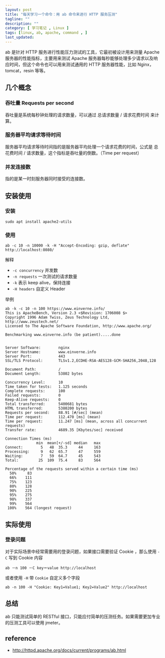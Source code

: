 ```yaml
---
layout: post
title: "每天学习一个命令：用 ab 命令来进行 HTTP 服务压测"
tagline: ""
description: ""
category: [ 学习笔记 , Linux ]
tags: [linux, ab, apache, command , ]
last_updated:
---
```


ab 是针对 HTTP 服务进行性能压力测试的工具，它最初被设计用来测量 Apache 服务器的性能指标，主要用来测试 Apache 服务器每秒能够处理多少请求以及响应时间，但这个命令也可以用来测试通用的 HTTP 服务器性能，比如 Nginx，tomcat，resin 等等。

## 几个概念

### 吞吐量 Requests per second
吞吐量是系统每秒钟处理的请求数量，可以通过 总请求数量 / 请求花费时间 来计算。

### 服务器平均请求等待时间
服务器平均请求等待时间指的是服务器平均处理一个请求花费的时间，公式是 总花费时间 / 请求数量，这个指标是吞吐量的倒数。（Time per request）

### 并发连接数
指的是某一时刻服务器同时接受的连接数。

## 安装使用

### 安装

    sudo apt install apache2-utils

### 使用

    ab -c 10 -n 10000 -k -H "Accept-Encoding: gzip, deflate" http://localhost:8080/

解释

- `-c concurrency` 并发数
- `-n requests` 一次测试的请求数量
- `-k` 表示 keep alive，保持连接
- `-H headers` 自定义 Header

举例


    ab -k -c 10 -n 100 https://www.einverne.info/
    This is ApacheBench, Version 2.3 <$Revision: 1706008 $>
    Copyright 1996 Adam Twiss, Zeus Technology Ltd, http://www.zeustech.net/
    Licensed to The Apache Software Foundation, http://www.apache.org/

    Benchmarking www.einverne.info (be patient).....done


    Server Software:        nginx
    Server Hostname:        www.einverne.info
    Server Port:            443
    SSL/TLS Protocol:       TLSv1.2,ECDHE-RSA-AES128-GCM-SHA256,2048,128

    Document Path:          /
    Document Length:        53802 bytes

    Concurrency Level:      10
    Time taken for tests:   1.125 seconds
    Complete requests:      100
    Failed requests:        0
    Keep-Alive requests:    0
    Total transferred:      5400681 bytes
    HTML transferred:       5380200 bytes
    Requests per second:    88.91 [#/sec] (mean)
    Time per request:       112.470 [ms] (mean)
    Time per request:       11.247 [ms] (mean, across all concurrent requests)
    Transfer rate:          4689.35 [Kbytes/sec] received

    Connection Times (ms)
                  min  mean[+/-sd] median   max
    Connect:        5   48  35.3     44     163
    Processing:     9   62  65.7     47     559
    Waiting:        7   59  64.7     45     543
    Total:         25  109  75.4     83     564

    Percentage of the requests served within a certain time (ms)
      50%     83
      66%    111
      75%    123
      80%    128
      90%    225
      95%    275
      98%    337
      99%    564
     100%    564 (longest request)

## 实际使用

### 登录问题
对于实际场景中经常需要用的登录问题，如果接口需要验证 Cookie ，那么使用 `-C` 写到 Cookie 内容

    ab －n 100 －C key＝value http://localhost

或者使用 `-H` 带 `Cookie` 自定义多个字段

    ab -n 100 -H "Cookie: Key1=Value1; Key2=Value2" http://localhost

## 总结
ab 只能测试简单的 RESTful 接口，只能应付简单的压测任务。如果需要更加专业的压测工具可以使用 jmeter。

## reference

- <http://httpd.apache.org/docs/current/programs/ab.html>
